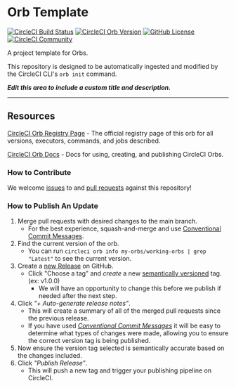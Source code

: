 # Orb Template


[![CircleCI Build Status](https://circleci.com/gh/developer-mide/working-orbs-200.svg?style=shield "CircleCI Build Status")](https://circleci.com/gh/developer-mide/working-orbs-200) [![CircleCI Orb Version](https://badges.circleci.com/orbs/my-orbs/working-orbs.svg)](https://circleci.com/orbs/registry/orb/my-orbs/working-orbs) [![GitHub License](https://img.shields.io/badge/license-MIT-lightgrey.svg)](https://raw.githubusercontent.com/developer-mide/working-orbs-200/master/LICENSE) [![CircleCI Community](https://img.shields.io/badge/community-CircleCI%20Discuss-343434.svg)](https://discuss.circleci.com/c/ecosystem/orbs)



A project template for Orbs.

This repository is designed to be automatically ingested and modified by the CircleCI CLI's `orb init` command.

_**Edit this area to include a custom title and description.**_

---

## Resources

[CircleCI Orb Registry Page](https://circleci.com/orbs/registry/orb/my-orbs/working-orbs) - The official registry page of this orb for all versions, executors, commands, and jobs described.

[CircleCI Orb Docs](https://circleci.com/docs/2.0/orb-intro/#section=configuration) - Docs for using, creating, and publishing CircleCI Orbs.

### How to Contribute

We welcome [issues](https://github.com/developer-mide/working-orbs-200/issues) to and [pull requests](https://github.com/developer-mide/working-orbs-200/pulls) against this repository!

### How to Publish An Update
1. Merge pull requests with desired changes to the main branch.
    - For the best experience, squash-and-merge and use [Conventional Commit Messages](https://conventionalcommits.org/).
2. Find the current version of the orb.
    - You can run `circleci orb info my-orbs/working-orbs | grep "Latest"` to see the current version.
3. Create a [new Release](https://github.com/developer-mide/working-orbs-200/releases/new) on GitHub.
    - Click "Choose a tag" and _create_ a new [semantically versioned](http://semver.org/) tag. (ex: v1.0.0)
      - We will have an opportunity to change this before we publish if needed after the next step.
4.  Click _"+ Auto-generate release notes"_.
    - This will create a summary of all of the merged pull requests since the previous release.
    - If you have used _[Conventional Commit Messages](https://conventionalcommits.org/)_ it will be easy to determine what types of changes were made, allowing you to ensure the correct version tag is being published.
5. Now ensure the version tag selected is semantically accurate based on the changes included.
6. Click _"Publish Release"_.
    - This will push a new tag and trigger your publishing pipeline on CircleCI.
